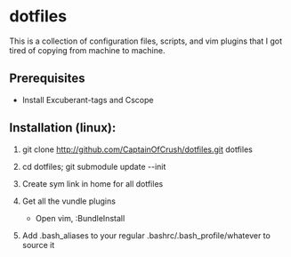 dotfiles
==========

This is a collection of configuration files, scripts, and vim plugins that I got tired of copying from machine to machine.

Prerequisites
------------
- Install Excuberant-tags and Cscope

Installation (linux):
-------------

1. git clone http://github.com/CaptainOfCrush/dotfiles.git dotfiles

2. cd dotfiles; git submodule update --init

3. Create sym link in home for all dotfiles

4. Get all the vundle plugins
    - Open vim, :BundleInstall

6. Add .bash_aliases to your regular .bashrc/.bash_profile/whatever to source it
